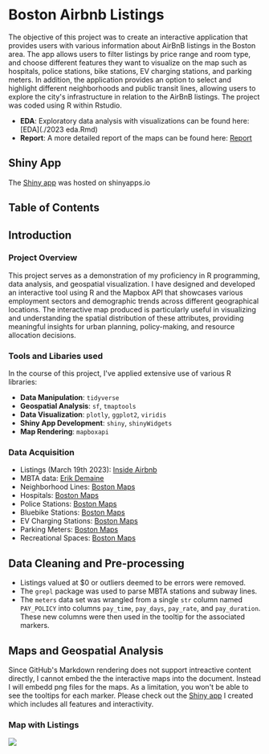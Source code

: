 # Boston Airbnb Listings

The objective of this project was to create an interactive application that provides users with various information about AirBnB listings in the Boston area. The app allows users to filter listings by price range and room type, and choose different features they want to visualize on the map such as hospitals, police stations, bike stations, EV charging stations, and parking meters. In addition, the application provides an option to select and highlight different neighborhoods and public transit lines, allowing users to explore the city's infrastructure in relation to the AirBnB listings. The project was coded using R within Rstudio.

- **EDA**: Exploratory data analysis with visualizations can be found here: [EDA](./2023 eda.Rmd)
- **Report**: A more detailed report of the maps can be found here: [Report](./2023_maps.Rmd)

## Shiny App

The [Shiny app](https://connoraking.shinyapps.io/boston_listings_app/) was hosted on shinyapps.io

## Table of Contents

## Introduction

### Project Overview

This project serves as a demonstration of my proficiency in R programming, data analysis, and geospatial visualization. I have designed and developed an interactive tool using R and the Mapbox API that showcases various employment sectors and demographic trends across different geographical locations. The interactive map produced is particularly useful in visualizing and understanding the spatial distribution of these attributes, providing meaningful insights for urban planning, policy-making, and resource allocation decisions.

### Tools and Libaries used

In the course of this project, I've applied extensive use of various R libraries:

- **Data Manipulation**: `tidyverse`
- **Geospatial Analysis**: `sf`, `tmaptools`
- **Data Visualization**: `plotly`, `ggplot2`, `viridis`
- **Shiny App Development**: `shiny`, `shinyWidgets`
- **Map Rendering**: `mapboxapi`

### Data Acquisition

- Listings (March 19th 2023): [Inside Airbnb](http://insideairbnb.com/get-the-data/)
- MBTA data: [Erik Demaine](http://erikdemaine.org/maps/mbta/)
- Neighborhood Lines: [Boston Maps](https://data.boston.gov/dataset/boston-neighborhoods) 
- Hospitals: [Boston Maps](https://data.boston.gov/dataset/hospitals)
- Police Stations: [Boston Maps](https://data.boston.gov/dataset/boston-police-stations) 
- Bluebike Stations: [Boston Maps](https://data.boston.gov/dataset/blue-bike-stations)
- EV Charging Stations: [Boston Maps](https://data.boston.gov/dataset/charging-stations)
- Parking Meters: [Boston Maps](https://data.boston.gov/dataset/parking-meters)
- Recreational Spaces: [Boston Maps](https://data.boston.gov/dataset/open-space)

## Data Cleaning and Pre-processing

- Listings valued at $0 or outliers deemed to be errors were removed. 
- The `grepl` package was used to parse MBTA stations and subway lines.
- The `meters` data set was wrangled from a single `str` column named `PAY_POLICY` into columns `pay_time`, `pay_days`, `pay_rate`, and `pay_duration`. These new columns were then used in the tooltip for the associated markers.

## Maps and Geospatial Analysis

Since GitHub's Markdown rendering does not support intreactive content directly, I cannot embed the the interactive maps into the document. Instead I will embedd png files for the maps. As a limitation, you won't be able to see the tooltips for each marker. Please check out the [Shiny app](https://connoraking.shinyapps.io/boston_listings_app/) I created which includes all features and interactivity.

### Map with Listings
![](map_pics/p_listings)<!-- -->




